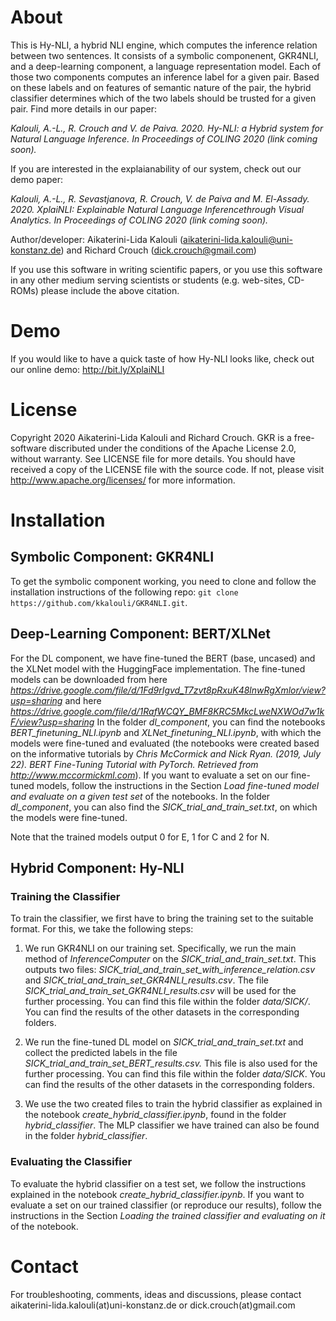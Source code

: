 # About

This is Hy-NLI, a hybrid NLI engine, which computes the inference relation between two sentences. It consists of a symbolic componenent, GKR4NLI, and a deep-learning component, a language
representation model. Each of those two components computes an inference label for a given pair. Based on these labels and on features of semantic nature of the pair, the hybrid
classifier determines which of the two labels should be trusted for a given pair. Find more details in our paper:

*Kalouli, A.-L., R. Crouch and V. de Paiva. 2020. Hy-NLI: a Hybrid system for Natural Language Inference. In Proceedings of COLING 2020 (link coming soon).*

If you are interested in the explaianability of our system, check out our demo paper:

*Kalouli, A.-L., R. Sevastjanova, R. Crouch, V. de Paiva and M. El-Assady. 2020. XplaiNLI: Explainable Natural Language Inferencethrough Visual Analytics. In Proceedings of COLING 2020 (link coming soon).*

Author/developer: Aikaterini-Lida Kalouli (<aikaterini-lida.kalouli@uni-konstanz.de>) and Richard Crouch (<dick.crouch@gmail.com>)

If you use this software in writing scientific papers, or you use this software in any other medium serving scientists or students (e.g. web-sites,
CD-ROMs) please include the above citation.

# Demo
If you would like to have a quick taste of how Hy-NLI looks like, check out our online demo: http://bit.ly/XplaiNLI


# License
Copyright 2020 Aikaterini-Lida Kalouli and Richard Crouch. GKR is a free-software discributed under the conditions of the Apache License 2.0, without warranty. See LICENSE file for more details. You should have received a copy of the LICENSE file with the source code. If not, please visit http://www.apache.org/licenses/ for more information. 

# Installation 

## Symbolic Component: GKR4NLI

To get the symbolic component working, you need to clone and follow the installation instructions of the following repo:
 ``` git clone https://github.com/kkalouli/GKR4NLI.git ```.
 
 ## Deep-Learning Component: BERT/XLNet
 
 For the DL component, we have fine-tuned the BERT (base, uncased) and the XLNet model with the HuggingFace implementation. The fine-tuned models can be downloaded from
 here *https://drive.google.com/file/d/1Fd9rIgvd_T7zvt8pRxuK48lnwRgXmlor/view?usp=sharing* and here *https://drive.google.com/file/d/1RafWCQY_BMF8KRC5MkcLweNXWOd7w1kF/view?usp=sharing*  In the folder *dl_component*,
 you can find the notebooks *BERT_finetuning_NLI.ipynb* and *XLNet_finetuning_NLI.ipynb*, with which the models were fine-tuned and evaluated (the notebooks were created 
 based on the informative tutorials by *Chris McCormick and Nick Ryan. (2019, July 22). BERT Fine-Tuning Tutorial with PyTorch. Retrieved from http://www.mccormickml.com*).
 If you want to evaluate a set on our fine-tuned models, follow the instructions in the Section *Load fine-tuned model and evaluate on a given test set* of the notebooks. In the folder *dl_component*, you can also find the *SICK_trial_and_train_set.txt*, on which the models were fine-tuned. 
 
 Note that the trained models output 0 for E, 1 for C and 2 for N. 
 
 ## Hybrid Component: Hy-NLI
 ### Training the Classifier
 To train the classifier, we first have to bring the training set to the suitable format. For this, we take the following steps:
 
 1. We run GKR4NLI on our training set. Specifically, we run the main method of *InferenceComputer* on the *SICK_trial_and_train_set.txt*. This outputs two files: *SICK_trial_and_train_set_with_inference_relation.csv* and *SICK_trial_and_train_set_GKR4NLI_results.csv*. The file *SICK_trial_and_train_set_GKR4NLI_results.csv* will be used for the further processing. You can find this file within the folder *data/SICK/*. You can find the results of the other datasets in the corresponding folders.
 
 2. We run the fine-tuned DL model on *SICK_trial_and_train_set.txt* and collect the predicted labels in the file *SICK_trial_and_train_set_BERT_results.csv.* This file is also used for the further processing. You can find this file within the folder *data/SICK*. You can find the results of the other datasets in the corresponding folders.
 
3. We use the two created files to train the hybrid classifier as explained in the notebook *create_hybrid_classifier.ipynb*, found in the folder *hybrid_classifier*. The MLP classifier we have trained can also be found in the folder *hybrid_classifier*.
 
 ### Evaluating the Classifier
To evaluate the hybrid classifier on a test set, we follow the instructions explained in the notebook *create_hybrid_classifier.ipynb*. If you want to evaluate a set on our trained classifier (or reproduce our results), follow the instructions in the Section *Loading the trained classifier and evaluating on it* of the notebook. 
 

# Contact
For troubleshooting, comments, ideas and discussions, please contact aikaterini-lida.kalouli(at)uni-konstanz.de or dick.crouch(at)gmail.com


